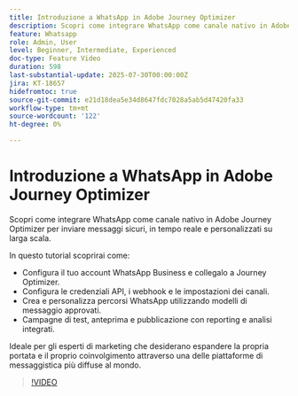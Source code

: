 ```yaml
---
title: Introduzione a WhatsApp in Adobe Journey Optimizer
description: Scopri come integrare WhatsApp come canale nativo in Adobe Journey Optimizer per inviare messaggi sicuri, in tempo reale e personalizzati su larga scala.
feature: Whatsapp
role: Admin, User
level: Beginner, Intermediate, Experienced
doc-type: Feature Video
duration: 598
last-substantial-update: 2025-07-30T00:00:00Z
jira: KT-18657
hidefromtoc: true
source-git-commit: e21d18dea5e34d8647fdc7028a5ab5d47420fa33
workflow-type: tm+mt
source-wordcount: '122'
ht-degree: 0%

---
```



# Introduzione a WhatsApp in Adobe Journey Optimizer

Scopri come integrare WhatsApp come canale nativo in Adobe Journey Optimizer per inviare messaggi sicuri, in tempo reale e personalizzati su larga scala.

In questo tutorial scoprirai come:

* Configura il tuo account WhatsApp Business e collegalo a Journey Optimizer.
* Configura le credenziali API, i webhook e le impostazioni dei canali.
* Crea e personalizza percorsi WhatsApp utilizzando modelli di messaggio approvati.
* Campagne di test, anteprima e pubblicazione con reporting e analisi integrati.

Ideale per gli esperti di marketing che desiderano espandere la propria portata e il proprio coinvolgimento attraverso una delle piattaforme di messaggistica più diffuse al mondo.

>[!VIDEO](https://video.tv.adobe.com/v/3470252/?learn=on&enablevpops&captions=ita)
